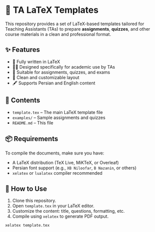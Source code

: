 # 📄 TA LaTeX Templates

This repository provides a set of LaTeX-based templates tailored for Teaching Assistants (TAs) to prepare **assignments**, **quizzes**, and other course materials in a clean and professional format.

## ✨ Features

- 📌 Fully written in LaTeX
- 🧑‍🏫 Designed specifically for academic use by TAs
- 📝 Suitable for assignments, quizzes, and exams
- 🎯 Clean and customizable layout
- 🖋 Supports Persian and English content

## 📂 Contents

- `template.tex` – The main LaTeX template file  
- `examples/` – Sample assignments and quizzes  
- `README.md` – This file  

## 📦 Requirements

To compile the documents, make sure you have:
- A LaTeX distribution (TeX Live, MiKTeX, or Overleaf)
- Persian font support (e.g., `XB Niloofar`, `B Nazanin`, or others)
- `xelatex` or `lualatex` compiler recommended

## 🚀 How to Use

1. Clone this repository.
2. Open `template.tex` in your LaTeX editor.
3. Customize the content: title, questions, formatting, etc.
4. Compile using `xelatex` to generate PDF output.

```bash
xelatex template.tex
